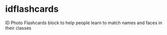 # idflashcards
ID Photo Flashcards block to help people learn to match names and faces in their classes
